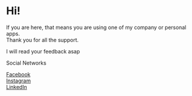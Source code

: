# Hi!

If you are here, that means you are using one of my company or personal apps.   
Thank you for all the support.


I will read your feedback asap
      
Social Networks

[Facebook](https://www.facebook.com/iphysics524)  
[Instagram](https://www.instagram.com/cesar_gares/)   
[LinkedIn](https://www.linkedin.com/in/cesargares)  
